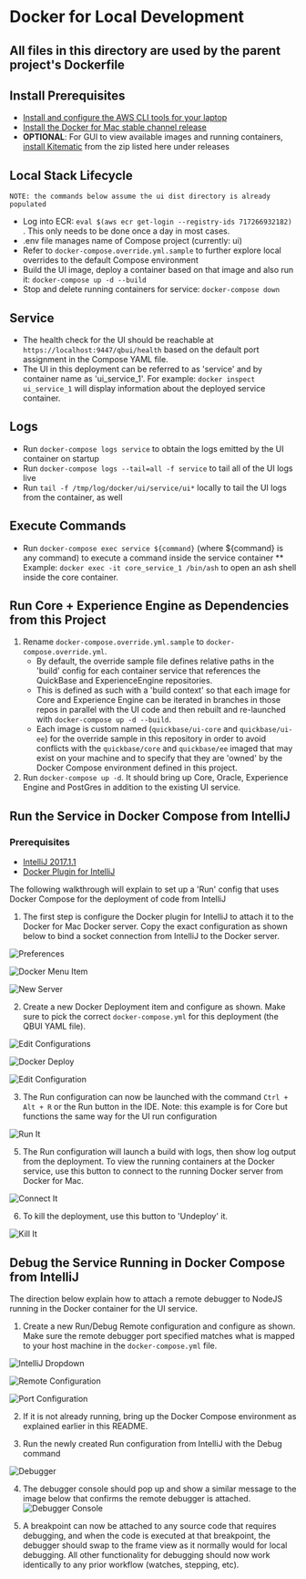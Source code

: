 # Docker for Local Development

## All files in this directory are used by the parent project's Dockerfile

## Install Prerequisites
* [Install and configure the AWS CLI tools for your laptop](https://github.com/QuickBase/aws#getting-an-mfa-enabled-aws-account)
* [Install the Docker for Mac stable channel release](https://docs.docker.com/docker-for-mac/install/)
* __OPTIONAL__: For GUI to view available images and running containers, [install Kitematic](https://github.com/docker/kitematic/releases) from the zip listed here under releases

## Local Stack Lifecycle
    NOTE: the commands below assume the ui dist directory is already populated
* Log into ECR: ```eval $(aws ecr get-login --registry-ids 717266932182)``` . This only needs to be done once a day in most cases.
* .env file manages name of Compose project (currently: ui)
* Refer to ```docker-compose.override.yml.sample``` to further explore local overrides to the default Compose environment
* Build the UI image, deploy a container based on that image and also run it: ```docker-compose up -d --build```
* Stop and delete running containers for service: ```docker-compose down```

## Service
* The health check for the UI should be reachable at ```https://localhost:9447/qbui/health``` based on the default port assignment in the Compose YAML file.
* The UI in this deployment can be referred to as 'service' and by container name as 'ui_service_1'. For example: ```docker inspect ui_service_1``` will display information about the deployed service container.

## Logs
* Run ```docker-compose logs service``` to obtain the logs emitted by the UI container on startup
* Run ```docker-compose logs --tail=all -f service``` to tail all of the UI logs live
* Run ```tail -f /tmp/log/docker/ui/service/ui*``` locally to tail the UI logs from the container, as well

## Execute Commands
* Run ```docker-compose exec service ${command}``` (where ${command} is any command) to execute a command inside the service container
** Example: ```docker exec -it core_service_1 /bin/ash``` to open an ash shell inside the core container.

## Run Core + Experience Engine as Dependencies from this Project
1) Rename ```docker-compose.override.yml.sample``` to ```docker-compose.override.yml```. 
    * By default, the override sample file defines relative paths in the 'build' config for each container service that references the QuickBase and ExperienceEngine repositories.
    * This is defined as such with a 'build context' so that each image for Core and Experience Engine can be iterated in branches in those repos in parallel with the UI code and then rebuilt and re-launched with ```docker-compose up -d --build```.
    * Each image is custom named (```quickbase/ui-core``` and ```quickbase/ui-ee```) for the override sample in this repository in order to avoid conflicts with the
    ```quickbase/core``` and ```quickbase/ee``` imaged that may exist on your machine and to specify that they are 'owned' by the Docker Compose environment defined in this project.
2) Run ```docker-compose up -d```. It should bring up Core, Oracle, Experience Engine and PostGres in addition to the existing UI service.

## Run the Service in Docker Compose from IntelliJ
### Prerequisites
* [IntelliJ 2017.1.1](https://www.jetbrains.com/idea/download/)
* [Docker Plugin for IntelliJ](https://www.jetbrains.com/help/idea/2017.1/docker.html)

The following walkthrough will explain to set up a 'Run' config that uses Docker Compose for the deployment of code from IntelliJ
1) The first step is configure the Docker plugin for IntelliJ to attach it to the Docker for Mac Docker server. Copy the exact configuration as shown below to bind a socket connection from IntelliJ to the Docker server.

![Preferences](../docs/images/01_configure_plugin.png)

![Docker Menu Item](../docs/images/02_configure_plugin.png)

![New Server](../docs/images/03_configure_plugin.png)

2) Create a new Docker Deployment item and configure as shown. Make sure to pick the correct ```docker-compose.yml```
for this deployment (the QBUI YAML file).

![Edit Configurations](../docs/images/04_run_config.png)

![Docker Deploy](../docs/images/05_run_config.png)

![Edit Configuration](../docs/images/06_run_config.png)

3) The Run configuration can now be launched with the command ```Ctrl + Alt + R``` or the Run button in the IDE. Note: this example is for
Core but functions the same way for the UI run configuration

![Run It](../docs/images/11_run_it.png)

5) The Run configuration will launch a build with logs, then show log output from the deployment. To view the running containers
at the Docker service, use this button to connect to the running Docker server from Docker for Mac.

![Connect It](../docs/images/12_run_it.png)

6) To kill the deployment, use this button to 'Undeploy' it.

![Kill It](../docs/images/13_run_it.png)

## Debug the Service Running in Docker Compose from IntelliJ
The direction below explain how to attach a remote debugger to NodeJS running in the Docker container for the UI service.

1) Create a new Run/Debug Remote configuration and configure as shown. Make sure the remote debugger port specified matches what is mapped to your host machine in the ```docker-compose.yml``` file.

![IntelliJ Dropdown](../docs/images/debug_01.png)

![Remote Configuration](../docs/images/debug_02.png)

![Port Configuration](../docs/images/debug_03.png)

2) If it is not already running, bring up the Docker Compose environment as explained earlier in this README.

3) Run the newly created Run configuration from IntelliJ with the Debug command

![Debugger](../docs/images/debug_04.png)

4) The debugger console should pop up and show a similar message to the image below that confirms the remote debugger
is attached.
![Debugger Console](../docs/images/debug_06.png)

5) A breakpoint can now be attached to any source code that requires debugging, and when the code is executed at that
breakpoint, the debugger should swap to the frame view as it normally would for local debugging. All other functionality
for debugging should now work identically to any prior workflow (watches, stepping, etc).